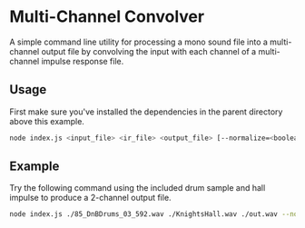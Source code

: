 # Multi-Channel Convolver

A simple command line utility for processing a mono sound file into a multi-channel output file by
convolving the input with each channel of a multi-channel impulse response file.

## Usage

First make sure you've installed the dependencies in the parent directory above this example.

```bash
node index.js <input_file> <ir_file> <output_file> [--normalize=<boolean>]
```

## Example

Try the following command using the included drum sample and hall impulse to produce a 2-channel output file.

```bash
node index.js ./85_DnBDrums_03_592.wav ./KnightsHall.wav ./out.wav --normalize=true
```
